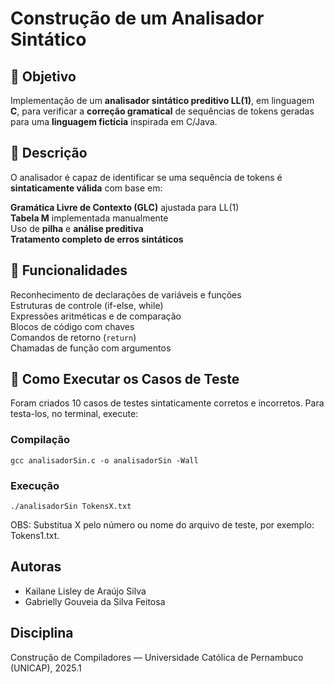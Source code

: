 # Construção de um Analisador Sintático 

## 🎯 Objetivo

Implementação de um **analisador sintático preditivo LL(1)**, em linguagem **C**, para verificar a **correção gramatical** de sequências de tokens geradas para uma **linguagem fictícia** inspirada em C/Java.

## 📝 Descrição

O analisador é capaz de identificar se uma sequência de tokens é **sintaticamente válida** com base em:

**Gramática Livre de Contexto (GLC)** ajustada para LL(1)  
**Tabela M** implementada manualmente  
Uso de **pilha** e **análise preditiva**  
**Tratamento completo de erros sintáticos**

## 🔧 Funcionalidades

Reconhecimento de declarações de variáveis e funções  
Estruturas de controle (if-else, while)  
Expressões aritméticas e de comparação  
Blocos de código com chaves  
Comandos de retorno (`return`)  
Chamadas de função com argumentos

## 🚀 Como Executar os Casos de Teste

Foram criados 10 casos de testes sintaticamente corretos e incorretos.
Para testa-los, no terminal, execute:

### Compilação
```
gcc analisadorSin.c -o analisadorSin -Wall
```
### Execução
```
./analisadorSin TokensX.txt
```
OBS: Substitua X pelo número ou nome do arquivo de teste, por exemplo: Tokens1.txt.

## Autoras
- Kailane Lisley de Araújo Silva
- Gabrielly Gouveia da Silva Feitosa

## Disciplina
Construção de Compiladores — Universidade Católica de Pernambuco (UNICAP), 2025.1
